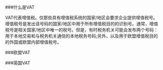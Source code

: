 ###什么是VAT

VAT代表增值税。仅那些具有增值税系统的国家/地区会要求企业提供增值税号。增值税号是发出该号码的国家/地区中用于所有增值税目的的识别号。通常，增值税号是相关国家/地区中唯一的税号。但是，有时税务机关可能会发布两个号码：用于本地交易和与税务机关通信的本地税务号码;另外，以及用于欧盟增值税目的的外国或欧盟内部增值税号。

###欧盟VAT


###英国VAT